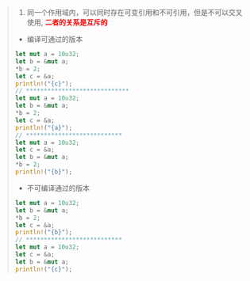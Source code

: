 > 1. 同一个作用域内，可以同时存在可变引用和不可引用，但是不可以交叉使用, <b style="color:red">二者的关系是互斥的</b>
>   * 编译可通过的版本
> ```rust
> let mut a = 10u32;
> let b = &mut a;
> *b = 2;
> let c = &a;
> println!("{c}");
> // *****************************
> let mut a = 10u32;
> let b = &mut a;
> *b = 2;
> let c = &a;
> println!("{a}");
> // ***************************
> let mut a = 10u32;
> let c = &a;
> let b = &mut a;
> *b = 2;
> println!("{b}");
> ```
>  * 不可编译通过的版本
> ```rust
> let mut a = 10u32;
> let b = &mut a;
> *b = 2;
> let c = &a;
> println!("{b}");
> // ***************************
> let mut a = 10u32;
> let c = &a;
> let b = &mut a;
> println!("{c}");
> ```
